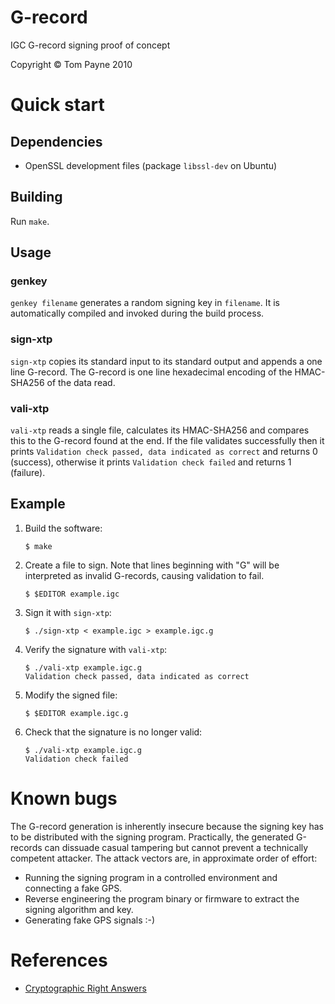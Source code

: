 G-record
========

IGC G-record signing proof of concept

Copyright &copy; Tom Payne 2010


Quick start
===========


Dependencies
------------

 * OpenSSL development files (package `libssl-dev` on Ubuntu)


Building
--------

Run `make`.


Usage
-----

### genkey

`genkey filename` generates a random signing key in `filename`.  It is
automatically compiled and invoked during the build process.

### sign-xtp

`sign-xtp` copies its standard input to its standard output and appends a one line
G-record.  The G-record is one line hexadecimal encoding of the HMAC-SHA256 of
the data read.

### vali-xtp

`vali-xtp` reads a single file, calculates its HMAC-SHA256 and compares this to
the G-record found at the end.  If the file validates successfully then it
prints `Validation check passed, data indicated as correct` and returns 0
(success), otherwise it prints `Validation check failed` and returns 1
(failure).


Example
-------

 1. Build the software:

        $ make

 2. Create a file to sign.  Note that lines beginning with "G" will be
    interpreted as invalid G-records, causing validation to fail.

        $ $EDITOR example.igc

 3. Sign it with `sign-xtp`:

        $ ./sign-xtp < example.igc > example.igc.g

 4. Verify the signature with `vali-xtp`:

        $ ./vali-xtp example.igc.g
        Validation check passed, data indicated as correct

 5. Modify the signed file:

        $ $EDITOR example.igc.g

 6. Check that the signature is no longer valid:

        $ ./vali-xtp example.igc.g
        Validation check failed


Known bugs
==========

The G-record generation is inherently insecure because the signing key has to
be distributed with the signing program.  Practically, the generated G-records
can dissuade casual tampering but cannot prevent a technically competent
attacker. The attack vectors are, in approximate order of effort:

 * Running the signing program in a controlled environment and connecting a
   fake GPS.
 * Reverse engineering the program binary or firmware to extract the signing
   algorithm and key.
 * Generating fake GPS signals :-)


References
==========

 * [Cryptographic Right Answers](http://www.daemonology.net/blog/2009-06-11-cryptographic-right-answers.html)
